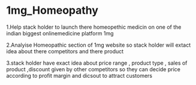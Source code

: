 # 1mg_Homeopathy
1.Help stack holder to launch there homeopethic medicin on one of the indian biggest onlinemedicine platform 1mg

2.Analyise Homeopathic section of 1mg website so stack holder will extact idea about there competitors and there product 

3.stack holder have exact idea about price range , product type , sales of product ,discount given by other competitors so they can decide price according to profit margin and dicsout to attract customers 
